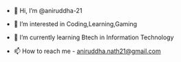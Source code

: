 - 👋 Hi, I’m @aniruddha-21
- 👀 I’m interested in Coding,Learning,Gaming
- 🌱 I’m currently learning Btech in Information Technology

- 📫 How to reach me - aniruddha.nath21@gmail.com

<!---
aniruddha-21/aniruddha-21 is a ✨ special ✨ repository because its `README.md` (this file) appears on your GitHub profile.
You can click the Preview link to take a look at your changes.
--->
